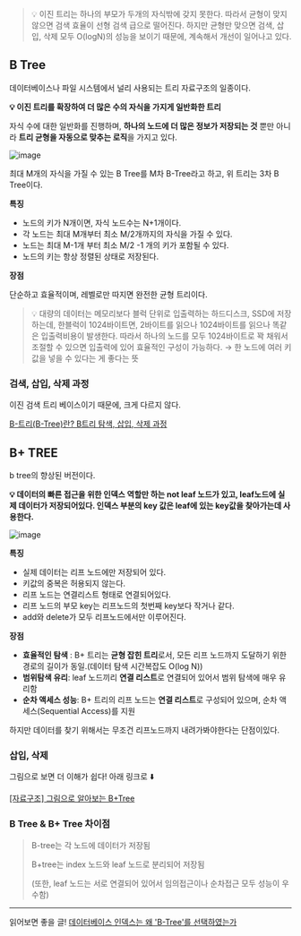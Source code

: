 
> 💡 이진 트리는 하나의 부모가 두개의 자식밖에 갖지 못한다. 따라서 균형이 맞지 않으면 검색 효율이 선형 검색 급으로 떨어진다. 하지만 균형만 맞으면 검색, 삽입, 삭제 모두 O(logN)의 성능을 보이기 때문에, 계속해서 개선이 일어나고 있다.


## B Tree

데이터베이스나 파일 시스템에서 널리 사용되는 트리 자료구조의 일종이다.

**💡 이진 트리를 확장하여 **더 많은 수의 자식**을 가지게 일반화한 트리**


자식 수에 대한 일반화를 진행하며, **하나의 노드에 더 많은 정보가 저장되는 것** 뿐만 아니라 **트리 균형을 자동으로 맞추는 로직**을 가지고 있다.

![image](https://github.com/user-attachments/assets/57f2158f-f28c-42fb-86bb-c2de71518605)

최대 M개의 자식을 가질 수 있는 B Tree를 M차 B-Tree라고 하고, 위 트리는 3차 B Tree이다. 

**특징**

- 노드의 키가 N개이면, 자식 노드수는 N+1개이다.
- 각 노드는 최대 M개부터 최소 M/2개까지의 자식을 가질 수 있다.
- 노드는 최대 M-1개 부터 최소 M/2 -1 개의 키가 포함될 수 있다.
- 노드의 키는 항상 정렬된 상태로 저장된다.

**장점**

단순하고 효율적이며, 레벨로만 따지면 완전한 균형 트리이다.

> 💡 대량의 데이터는 메모리보다 블럭 단위로 입출력하는 하드디스크, SSD에 저장하는데, 한블럭이 1024바이트면, 2바이트를 읽으나 1024바이트를 읽으나 똑같은 입출력비용이 발생한다. 
따라서 하나의 노드를 모두 1024바이트로 꽉 채워서 조절할 수 있으면 입출력에 있어 효율적인 구성이 가능하다. → 한 노드에 여러 키값을 넣을 수 있다는 게 좋다는 뜻


### 검색, 삽입, 삭제 과정

이진 검색 트리 베이스이기 때문에, 크게 다르지 않다.

[B-트리(B-Tree)란? B트리 탐색, 삽입, 삭제 과정](https://velog.io/@chanyoung1998/B트리)

## B+ TREE

b tree의 향상된 버전이다.


**💡 데이터의 빠른 접근을 위한 인덱스 역할만 하는 not leaf 노드가 있고, leaf노드에 실제 데이터가 저장되어있다.
인덱스 부분의 key 값은 leaf에 있는 key값을 찾아가는데 사용한다.**

![image](https://github.com/user-attachments/assets/0ec70607-0da2-4aec-b4eb-a5af5a6fd8de)

**특징**

- 실제 데이터는 리프 노드에만 저장되어 있다.
- 키값의 중복은 허용되지 않는다.
- 리프 노드는 연결리스트 형태로 연결되어있다.
- 리프 노드의 부모 key는 리프노드의 첫번째 key보다 작거나 같다.
- add와 delete가 모두 리프노드에서만 이루어진다.

**장점**

- **효율적인 탐색** : B+ 트리는 **균형 잡힌 트리**로서, 모든 리프 노드까지 도달하기 위한 경로의 길이가 동일.(데이터 탐색 시간복잡도 O(log N))
- **범위탐색 유리**: leaf 노드끼리 **연결 리스트**로 연결되어 있어서 범위 탐색에 매우 유리함
- **순차 액세스 성능**: B+ 트리의 리프 노드는 **연결 리스트**로 구성되어 있으며, 순차 액세스(Sequential Access)를 지원

하지만 데이터를 찾기 위해서는 무조건 리프노드까지 내려가봐야한다는 단점이있다.

### 삽입, 삭제
그림으로 보면 더 이해가 쉽다! 아래 링크로 ⬇️

[[자료구조] 그림으로 알아보는 B+Tree](https://velog.io/@emplam27/자료구조-그림으로-알아보는-B-Plus-Tree)


### B Tree & B+ Tree 차이점
> B-tree는 각 노드에 데이터가 저장됨
> 
> 
> B+tree는 index 노드와 leaf 노드로 분리되어 저장됨
> 
> (또한, leaf 노드는 서로 연결되어 있어서 임의접근이나 순차접근 모두 성능이 우수함)
> 

----
읽어보면 좋을 글!
[데이터베이스 인덱스는 왜 'B-Tree'를 선택하였는가](https://helloinyong.tistory.com/296)
